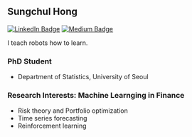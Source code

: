 ## Sungchul Hong

[![LinkedIn Badge](http://img.shields.io/badge/-LinkedIn-0072b1?style=flat&logo=linkedin&link=https://www.linkedin.com/in/sungchul-hong-a75b1311b/)](https://www.linkedin.com/in/sungchul-hong-a75b1311b/)
[![Medium Badge](http://img.shields.io/badge/-Medium-12100E?style=flat&logo=medium&link=https://medium.com/@chulhongsung)](https://medium.com/@chulhongsung)

I teach robots how to learn.

### PhD Student 
- Department of Statistics, University of Seoul

### Research Interests: Machine Learnging in Finance
- Risk theory and Portfolio optimization
- Time series forecasting
- Reinforcement learning


